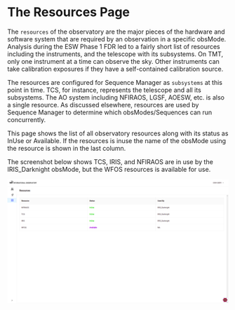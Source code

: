 # The Resources Page

The `resources` of the observatory are the major pieces of the hardware and software system that are required by an observation in a specific obsMode.
Analysis during the ESW Phase 1 FDR led to a fairly short list of resources including the instruments, and the telescope with its subsystems.
On TMT, only one instrument at a time can observe the sky. Other instruments can take calibration exposures if they have
a self-contained calibration source.

The resources are configured for Sequence Manager as `subsystems` at this point in time. TCS, for instance, represents the telescope and all its subsystems.
The AO system including NFIRAOS, LGSF, AOESW, etc. is also a single resource. As discussed elsewhere, resources are used by Sequence Manager to determine which obsModes/Sequences can run
concurrently.

This page shows the list of all observatory resources along with its status as InUse or Available. If the resources is inuse the name of the obsMode using the resource is shown in the last column.

The screenshot below shows TCS, IRIS, and NFIRAOS are in use by the IRIS_Darknight obsMode, but the WFOS resources is available for use.

![Resources Page](images/ResourcesPage.png)
